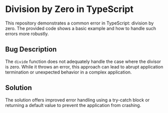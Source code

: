 # Division by Zero in TypeScript

This repository demonstrates a common error in TypeScript: division by zero.  The provided code shows a basic example and how to handle such errors more robustly.

## Bug Description
The `divide` function does not adequately handle the case where the divisor is zero.  While it throws an error, this approach can lead to abrupt application termination or unexpected behavior in a complex application.

## Solution
The solution offers improved error handling using a try-catch block or returning a default value to prevent the application from crashing.